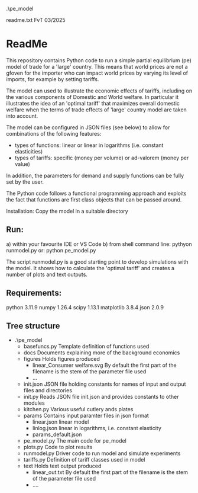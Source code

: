 .\pe_model

readme.txt
FvT 03/2025
# ReadMe

This repository contains Python code to run a simple partial equilibrium (pe) model of trade 
for a 'large' country. This means that world prices are not a gfoven for the importer who can 
impact world prices by varying its level of imports, for example by setting tariffs.

The model can used to illustrate the economic effects of tariffs, including on the various 
components of Domestic and World welfare. In particular it illustrates the idea of an 'optimal tariff' that
maximizes overall domestic welfare when the terms of trade effects of 'large' country model are taken into account.


The model can be configured in JSON files (see below) to allow for combinations of the following features: 
- types of functions: linear or linear in logarithms (i.e. constant elasticities)
- types of tariffs: specific (money per volume)  or ad-valorem (money per value)

In addition, the parameters for demand and supply functions can be fully set by the user.

The Python code follows a functional programming approach and exploits the fact that functions are 
first class objects that can be passed around. 

Installation:
Copy the model in a suitable directory

## Run:
a) within your favourite IDE or VS Code
b) from shell command line: pythyon runmodel.py
					or:
							python pe_model.py 

The script runmodel.py is a good starting point to develop simulations with the model. 
It shows how to calculate the 'optimal tariff' and creates a number of plots and text outputs.

## Requirements:
python 3.11.9
numpy 1.26.4
scipy 1.13.1
matplotlib 3.8.4
json 2.0.9

## Tree structure

+ .\pe_model	
    + basefuncs.py							Template definition of functions used
    + docs								Documents explaining more of the background economics
    + figures								Holds figures produced
        + linear_Consumer welfare.svg					By default the first part of the filename is the stem of the parameter file used
        + ...
    + init.json								JSON file holding constants for names of input and output files and directories
    + init.py								Reads JSON file init.json and provides constants to other modules 
    + kitchen.py							Various useful cutlery ands plates
    + params								Contains input paramter files in json format
        + linear.json							linear model 
        + linlog.json							linear in logarithms, i.e. constant elasticity
        + params_default.json
    + pe_model.py							The main code for pe_model 
    + plots.py								Code to plot results 
    + runmodel.py							Driver code to run model and simulate experiments
    + tariffs.py							Definition of tariff classes used in model
    + text									Holds text output produced
        + linear_out.txt						By default the first part of the filename is the stem of the parameter file used
        + ....